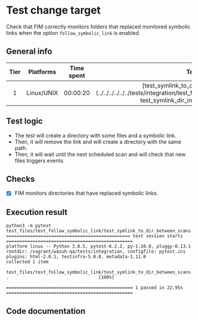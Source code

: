 # Test change target

Check that FIM correctly monitors folders that replaced monitored symbolic links when the option `follow_symbolic_link` is enabled.
## General info

| Tier | Platforms | Time spent| Test file |
|:--:|:--:|:--:|:--:|
| 1 | Linux/UNIX | 00:00:20 | [test_symlink_to_dir_between_scans.py](../../../../../../tests/integration/test_fim/test_files/test_follow_symbolic_link/ test_symlink_dir_inside_monitored_dir.py)|

## Test logic

- The test will create a directory with some files and a symbolic link.
- Then, it will remove the link and will create a directory with the same path.
- Then, it will wait until the next scheduled scan and will check that new files triggers events.
## Checks

- [x] FIM monitors directories that have replaced symbolic links.

## Execution result

```
python3 -m pytest test_files/test_follow_symbolic_link/test_symlink_to_dir_between_scans.py
=============================================== test session starts ================================================
platform linux -- Python 3.8.5, pytest-6.2.2, py-1.10.0, pluggy-0.13.1
rootdir: /vagrant/wazuh-qa/tests/integration, configfile: pytest.ini
plugins: html-2.0.1, testinfra-5.0.0, metadata-1.11.0
collected 1 item

test_files/test_follow_symbolic_link/test_symlink_to_dir_between_scans.py .                                  [100%]

================================================ 1 passed in 22.95s ================================================
```

## Code documentation

<!-- ::: tests.integration.test_fim.test_files.test_follow_symbolic_link.test_symlink_to_dir_between_scans -->
